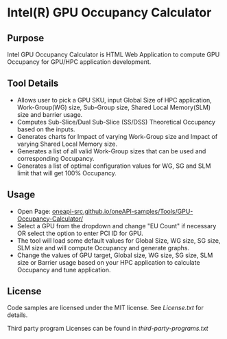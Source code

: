 # Intel(R) GPU Occupancy Calculator

## Purpose

Intel GPU Occupancy Calculator is HTML Web Application to compute GPU Occupancy for GPU/HPC application development.

## Tool Details

* Allows user to pick a GPU SKU, input Global Size of HPC application, Work-Group(WG) size, Sub-Group size, Shared Local Memory(SLM) size and barrier usage.
* Computes Sub-Slice/Dual Sub-Slice (SS/DSS) Theoretical Occupancy based on the inputs.
* Generates charts for Impact of varying Work-Group size and Impact of varying Shared Local Memory size.
* Generates a list of all valid Work-Group sizes that can be used and corresponding Occupancy.
* Generates a list of optimal configuration values for WG, SG and SLM limit that will get 100% Occupancy.

## Usage
* Open Page: [oneapi-src.github.io/oneAPI-samples/Tools/GPU-Occupancy-Calculator/](https://oneapi-src.github.io/oneAPI-samples/Tools/GPU-Occupancy-Calculator/)
* Select a GPU from the dropdown and change "EU Count" if necessary OR select the option to enter PCI ID for GPU.
* The tool will load some default values for  Global Size, WG size, SG size, SLM size and will compute Occupancy and generate graphs.
* Change the values of GPU target, Global size, WG size, SG size, SLM size or Barrier usage based on your HPC application to calculate Occupancy and tune application.

## License

Code samples are licensed under the MIT license. See _License.txt_ for details.

Third party program Licenses can be found in _third-party-programs.txt_

